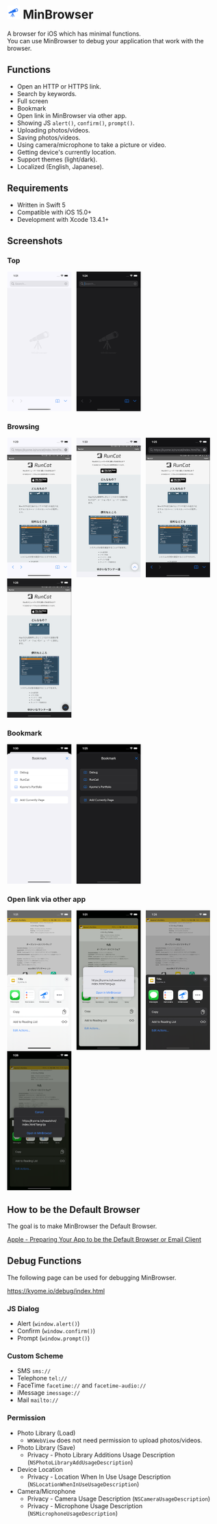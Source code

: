 # <img src="Resources/rounded-icon.png" alt="logo" width="30px" height="30px" /> MinBrowser

A browser for iOS which has minimal functions.<br>
You can use MinBrowser to debug your application that work with the browser.

## Functions

- Open an HTTP or HTTPS link.
- Search by keywords.
- Full screen
- Bookmark
- Open link in MinBrowser via other app.
- Showing JS `alert()`, `confirm()`, `prompt()`.
- Uploading photos/videos.
- Saving photos/videos.
- Using camera/microphone to take a picture or video.
- Getting device's currently location.
- Support themes (light/dark).
- Localized (English, Japanese).

## Requirements

- Written in Swift 5
- Compatible with iOS 15.0+
- Development with Xcode 13.4.1+

## Screenshots

### Top

<img src="Resources/light/1-top.png" alt="top" width="150px" />&nbsp;&nbsp;
<img src="Resources/dark/1-top.png" alt="top" width="150px" />

### Browsing

<img src="Resources/light/2-open-link.png" alt="open link" width="150px" />&nbsp;&nbsp;
<img src="Resources/light/3-full-screen.png" alt="full screen" width="150px" />&nbsp;&nbsp;
<img src="Resources/dark/2-open-link.png" alt="open link" width="150px" />&nbsp;&nbsp;
<img src="Resources/dark/3-full-screen.png" alt="full screen" width="150px" />

### Bookmark

<img src="Resources/light/4-bookmark.png" alt="bookmark" width="150px" />&nbsp;&nbsp;
<img src="Resources/dark/4-bookmark.png" alt="bookmark" width="150px" />

### Open link via other app

<img src="Resources/light/5-share-sheet.png" alt="share sheet" width="150px" />&nbsp;&nbsp;
<img src="Resources/light/6-share-view.png" alt="share view" width="150px" />&nbsp;&nbsp;
<img src="Resources/dark/5-share-sheet.png" alt="share sheet" width="150px" />&nbsp;&nbsp;
<img src="Resources/dark/6-share-view.png" alt="share view" width="150px" />

## How to be the Default Browser

The goal is to make MinBrowser the Default Browser.

[Apple - Preparing Your App to be the Default Browser or Email Client](https://developer.apple.com/documentation/xcode/preparing-your-app-to-be-the-default-browser-or-email-client)

## Debug Functions

The following page can be used for debugging MinBrowser.

https://kyome.io/debug/index.html

### JS Dialog

- Alert (`window.alert()`)
- Confirm (`window.confirm()`)
- Prompt (`window.prompt()`)

### Custom Scheme

- SMS `sms://`
- Telephone `tel://`
- FaceTime `facetime://` and `facetime-audio://`
- iMessage `imessage://`
- Mail `mailto://`

### Permission

- Photo Library (Load)
  - `WKWebView` does not need permission to upload photos/videos.
- Photo Library (Save)
  - Privacy - Photo Library Additions Usage Description (`NSPhotoLibraryAddUsageDescription`)
- Device Location
  - Privacy - Location When In Use Usage Description (`NSLocationWhenInUseUsageDescription`)
- Camera/Microphone
  - Privacy - Camera Usage Description (`NSCameraUsageDescription`)
  - Privacy - Microphone Usage Description (`NSMicrophoneUsageDescription`)

